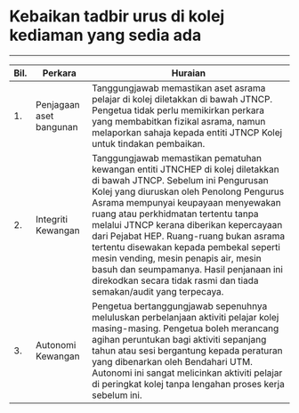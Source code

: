 # Kebaikan tadbir urus di kolej kediaman yang sedia ada
---
| Bil.  | Perkara | Huraian |
|----|-------------------|----------|
| 1. |Penjagaan aset bangunan | Tanggungjawab memastikan aset asrama pelajar di kolej diletakkan di bawah JTNCP. Pengetua tidak perlu memikirkan perkara yang membabitkan fizikal asrama, namun melaporkan sahaja kepada entiti JTNCP Kolej untuk tindakan pembaikan. |
| 2. |Integriti Kewangan | Tanggungjawab memastikan pematuhan kewangan entiti JTNCHEP di kolej diletakkan di bawah JTNCP. Sebelum ini Pengurusan Kolej yang diuruskan oleh Penolong Pengurus Asrama mempunyai keupayaan menyewakan ruang atau perkhidmatan tertentu tanpa melalui JTNCP kerana diberikan kepercayaan dari Pejabat HEP. Ruang-ruang bukan asrama tertentu disewakan kepada pembekal seperti mesin vending, mesin penapis air, mesin basuh dan seumpamanya. Hasil penjanaan ini direkodkan secara tidak rasmi dan tiada semakan/audit yang terpecaya. |
| 3. |Autonomi Kewangan | Pengetua bertanggungjawab sepenuhnya meluluskan perbelanjaan aktiviti pelajar kolej masing-masing. Pengetua boleh merancang agihan peruntukan bagi aktiviti sepanjang tahun atau sesi bergantung kepada peraturan yang dibenarkan oleh Bendahari UTM. Autonomi ini sangat melicinkan aktiviti pelajar di peringkat kolej tanpa lengahan proses kerja sebelum ini. |


